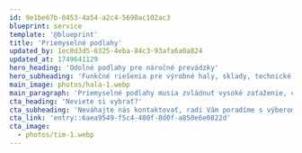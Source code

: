 ```yaml
---
id: 9e1be67b-0453-4a54-a2c4-5690ac102ac3
blueprint: service
template: '@blueprint'
title: 'Priemyselné podlahy'
updated_by: 1ec8d3d5-6325-4eba-84c3-93afa6a0a824
updated_at: 1749641129
hero_heading: 'Odolné podlahy pre náročné prevádzky'
hero_subheading: 'Funkčné riešenia pre výrobné haly, sklady, technické a garážové priestory'
main_image: photos/hala-1.webp
main_paragraph: 'Priemyselné podlahy musia zvládnuť vysoké zaťaženie, častú prevádzku aj náročné chemické podmienky. OTORM realizuje hladké betónové podlahy do hál, skladov aj exteriérov. Pre priestory s vyššími nárokmi dodávame odolné epoxidové systémy – vrátane antistatických či chemicky rezistentných variantov. Vykonávame aj plastbetónové vysprávky poškodených podláh a dodávame profesionálne pieskocementové alebo anhydridové potery. Podlahy v priemysle nemusia byť len funkčné – môžu byť aj čisté, bezpečné a spoľahlivé.'
cta_heading: 'Neviete si vybrať?'
cta_subheading: 'Neváhajte nás kontaktovať, radi Vám poradíme s výberom a vysvetlíme postup prác.'
cta_link: 'entry::6aea9549-f5c4-480f-8d0f-a850e6e0822d'
cta_image:
  - photos/tim-1.webp
---
```


